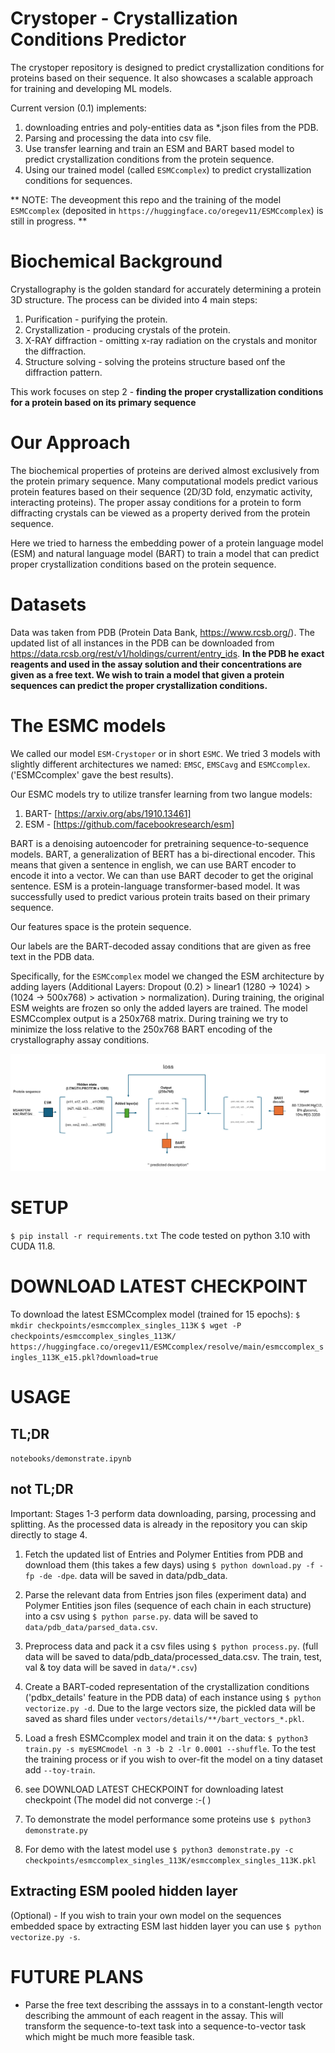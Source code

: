 # Crystoper - Crystallization Conditions Predictor  
The crystoper repository is designed to predict crystallization conditions for proteins based on their sequence. It also showcases a scalable approach for training and developing ML models.

Current version (0.1) implements:
1. downloading entries and poly-entities data as *.json files from the PDB.
2. Parsing and processing the data into csv file.
3. Use transfer learning and train an ESM and BART based model to predict crystallization conditions from the protein sequence.
4. Using our trained model (called `ESMCcomplex`) to predict crystallization conditions for sequences.

** NOTE: The deveopment this repo and the training of the model `ESMCcomplex` (deposited in `https://huggingface.co/oregev11/ESMCcomplex`) is still in progress. **

# Biochemical Background
Crystallography is the golden standard for accurately determining a protein 3D structure.
The process can be divided into 4 main steps:
1. Purification - purifying the protein.
2. Crystallization - producing crystals of the protein.
3. X-RAY diffraction - omitting x-ray radiation on the crystals and monitor the diffraction.
4. Structure solving - solving the proteins structure based onf the diffraction pattern.

This work focuses on step 2 - **finding the proper crystallization conditions for a protein based on its primary sequence**

# Our Approach
The biochemical properties of proteins are derived almost exclusively from the protein primary sequence. Many computational models predict various protein features based on their sequence (2D/3D fold, enzymatic activity, interacting proteins). The proper assay conditions for a protein to form diffracting crystals can be viewed as a property derived from the protein sequence.

Here we tried to harness the embedding power of a protein language model (ESM) and natural language model (BART) to train a model that can predict proper crystallization conditions based on the protein sequence.

# Datasets
Data was taken from PDB (Protein Data Bank, https://www.rcsb.org/).
The updated list of all instances in the PDB can be downloaded from https://data.rcsb.org/rest/v1/holdings/current/entry_ids.
**In the PDB he exact reagents and used in the assay solution and their concentrations are given as a free text. We wish to train a model that given a protein sequences can predict the proper crystallization conditions.**

# The ESMC models
We called our model `ESM-Crystoper` or in short `ESMC`.
We tried 3 models with slightly different architectures we named: `EMSC`, `EMSCavg` and `ESMCcomplex`. ('ESMCcomplex' gave the best results).

Our ESMC models try to utilize transfer learning from two langue models:
1. BART- [https://arxiv.org/abs/1910.13461]
2. ESM - [https://github.com/facebookresearch/esm]

BART is a denoising autoencoder for pretraining sequence-to-sequence models. BART, a generalization of BERT has a bi-directional encoder. This means that given a sentence in english, we can use BART encoder to encode it into a vector. We can than use BART decoder to get the original sentence.
ESM is a protein-language transformer-based model. It was successfully used to predict various protein traits based on their primary sequence.

Our features space is the protein sequence.

Our labels are the BART-decoded assay conditions that are given as free text in the PDB data.

Specifically, for the `ESMCcomplex` model we changed the ESM architecture by adding layers (Additional Layers:  Dropout (0.2) > linear1 (1280 → 1024) > (1024 → 500x768) >  activation > normalization). During training, the original ESM weights are frozen so only the added layers are trained. 
The model ESMCcomplex output is a 250x768 matrix. 
During training we try to minimize the loss relative to the 250x768 BART encoding of the crystallography assay conditions.

![alt text](Untitled.png)

# SETUP
`$ pip install -r requirements.txt`
The code tested on python 3.10 with CUDA 11.8.

# DOWNLOAD LATEST CHECKPOINT
To download the latest ESMCcomplex model (trained for 15 epochs):
`$ mkdir checkpoints/esmccomplex_singles_113K`
`$ wget -P checkpoints/esmccomplex_singles_113K/ https://huggingface.co/oregev11/ESMCcomplex/resolve/main/esmccomplex_singles_113K_e15.pkl?download=true`


# USAGE
## TL;DR
`notebooks/demonstrate.ipynb`

## not TL;DR

Important: Stages 1-3 perform data downloading, parsing, processing and splitting. As the processed data is already in the repository you can skip directly to stage 4.

1. Fetch the updated list of Entries and Polymer Entities from PDB and download them (this takes a few days) using `$ python download.py -f -fp -de -dpe`.
data will be saved in data/pdb_data.
2. Parse the relevant data from Entries json files (experiment data) and Polymer Entities json files (sequence of each chain in each structure) into a csv using `$ python parse.py`.
data will be saved to `data/pdb_data/parsed_data.csv`.
3. Preprocess data and pack it a csv files using `$ python process.py`. (full data will be saved to data/pdb_data/processed_data.csv. The train, test, val & toy data will be saved in `data/*.csv`)

4. Create a BART-coded representation of the crystallization conditions ('pdbx_details' feature in the PDB data) of each instance using `$ python vectorize.py -d`. Due to the large vectors size, the pickled data will be saved as shard files under `vectors/details/**/bart_vectors_*.pkl`.
5. Load a fresh ESMCcomplex model and train it on the data: `$ python3 train.py -s myESMCmodel -n 3 -b 2 -lr 0.0001 --shuffle`. To the test the training process or if you wish to over-fit the model on a tiny dataset add `--toy-train`. 

6. see DOWNLOAD LATEST CHECKPOINT for downloading latest checkpoint (The model did not converge :-( )

7. To demonstrate the model performance some proteins use `$ python3 demonstrate.py`
8. For demo with the latest model use `$ python3 demonstrate.py -c checkpoints/esmccomplex_singles_113K/esmccomplex_singles_113K.pkl`

## Extracting ESM pooled hidden layer
(Optional) - If you wish to train your own model on the sequences embedded space by extracting ESM last hidden layer you can use  `$ python vectorize.py -s`.

# FUTURE PLANS
- Parse the free text describing the asssays in to a constant-length vector describing the ammount of each reagent in the assay. This will transform the sequence-to-text task into a sequence-to-vector task which might be much more feasible task.







